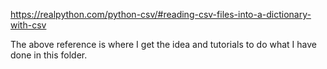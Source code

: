 https://realpython.com/python-csv/#reading-csv-files-into-a-dictionary-with-csv

The above reference is where I get the idea and tutorials to do what I have done in this folder.